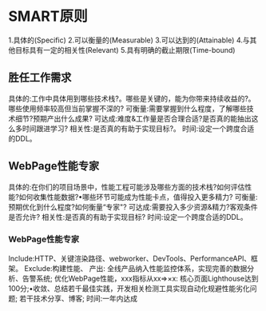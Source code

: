# SMART原则
1.具体的(Specific)
2.可以衡量的(Measurable)
3.可以达到的(Attainable)
4.与其他目标具有一定的相关性(Relevant)
5.具有明确的截止期限(Time-bound)

## 胜任工作需求
具体的:工作中具体用到哪些技术栈?。哪些是关键的，能为你带来持续收益的?。哪些使用频率较高但当前掌握不深的?
可衡量:需要掌握到什么程度，了解哪些技术细节?预期产出什么成果?
可达成:难度&工作量是否合理合适?是否真的能抽出这么多时间跟进学习?
相关性:是否真的有助于实现目标?。
时间:设定一个跨度合适的DDL。

## WebPage性能专家
具体的:在你们的项目场景中，性能工程可能涉及哪些方面的技术栈?如何评估性能?如何收集性能数据?•哪些环节可能成为性能卡点，值得投入更多精力?
可衡量:预期优化到什么程度?如何衡量“专家"?
可达成:需要投入多少资源&精力?客观条件是否允许?
相关性:是否真的有助于实现目标?
时间:设定一个跨度合适的DDL。

### WebPage性能专家
Include:HTTP、关键渲染路径、webworker、DevTools、PerformanceAPl、框架。
Exclude:构建性能、
产出:
  全线产品纳入性能监控体系，实现完善的数据分析、告警系统;
  优化WebPage性能，xxx指标从xx=>×x:
  核心页面Lighthouse达到100分;•收敛、总结若千最佳实践，开发相关检测工具实现自动化规避性能劣化问题;
  若干技术分享、博客;
时间:一年内达成